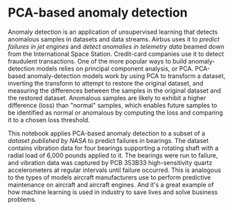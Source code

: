 # PCA-based anomaly detection

<p>Anomaly detection is an application of unsupervised learning that detects anomalous samples in datasets and data streams. Airbus uses it to <i>predict failures in jet engines</i> and<i> detect anomalies in telemetry data </i>beamed down from the International Space Station. Credit-card companies use it to detect fraudulent transactions. One of the more popular ways to build anomaly-detection models relies on principal component analysis, or PCA. PCA-based anomaly-detection models work by using PCA to transform a dataset, inverting the transform to attempt to restore the original dataset, and measuring the differences between the samples in the original dataset and the restored dataset. Anomalous samples are likely to exhibit a higher difference (loss) than "normal" samples, which enables future samples to be identified as normal or anomalous by computing the loss and comparing it to a chosen loss threshold.<br></p>
<p>This notebook applies PCA-based anomaly detection to a subset of a <i>dataset published by NASA</i> to predict failures in bearings. The dataset contains vibration data for four bearings supporting a rotating shaft with a radial load of 6,000 pounds applied to it. The bearings were run to failure, and vibration data was captured by PCB 353B33 high-sensitivity quartz accelerometers at regular intervals until failure occurred. This is analogous to the types of models aircraft manufacturers use to perform predictive maintenance on aircraft and aircraft engines. And it's a great example of how machine learning is used in industry to save lives and solve business problems.</p>

